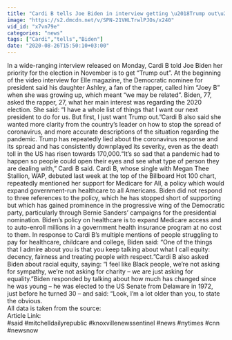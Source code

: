```yaml
---
title: "Cardi B tells Joe Biden in interview getting \u2018Trump out\u2019 is election priority US news"
image: "https://s2.dmcdn.net/v/SPN-21VHLTrwlPJOs/x240"
vid_id: "x7vn79e"
categories: "news"
tags: ["Cardi","tells","Biden"]
date: "2020-08-26T15:50:10+03:00"
---
```

In a wide-ranging interview released on Monday, Cardi B told Joe Biden her priority for the election in November is to get “Trump out”. At the beginning of the video interview for Elle magazine, the Democratic nominee for president said his daughter Ashley, a fan of the rapper, called him “Joey B” when she was growing up, which meant “we may be related”. Biden, 77, asked the rapper, 27, what her main interest was regarding the 2020 election. She said: “I have a whole list of things that I want our next president to do for us. But first, I just want Trump out.”Cardi B also said she wanted more clarity from the country’s leader on how to stop the spread of coronavirus, and more accurate descriptions of the situation regarding the pandemic. Trump has repeatedly lied about the coronavirus response and its spread and has consistently downplayed its severity, even as the death toll in the US has risen towards 170,000.“It’s so sad that a pandemic had to happen so people could open their eyes and see what type of person they are dealing with,” Cardi B said. Cardi B, whose single with Megan Thee Stallion, WAP, debuted last week at the top of the Billboard Hot 100 chart, repeatedly mentioned her support for Medicare for All, a policy which would expand government-run healthcare to all Americans. Biden did not respond to three references to the policy, which he has stopped short of supporting but which has gained prominence in the progressive wing of the Democratic party, particularly through Bernie Sanders’ campaigns for the presidential nomination. Biden’s policy on healthcare is to expand Medicare access and to auto-enroll millions in a government health insurance program at no cost to them. In response to Cardi B’s multiple mentions of people struggling to pay for healthcare, childcare and college, Biden said: “One of the things that I admire about you is that you keep talking about what I call equity: decency, fairness and treating people with respect.”Cardi B also asked Biden about racial equity, saying: “I feel like Black people, we’re not asking for sympathy, we’re not asking for charity – we are just asking for equality.”Biden responded by talking about how much has changed since he was young – he was elected to the US Senate from Delaware in 1972, just before he turned 30 – and said: “Look, I’m a lot older than you, to state the obvious.  <br>All data is taken from the source:   <br>Article Link:   <br>#said #mitchelldailyrepublic #knoxvillenewssentinel #news #nytimes #cnn #newsnow
